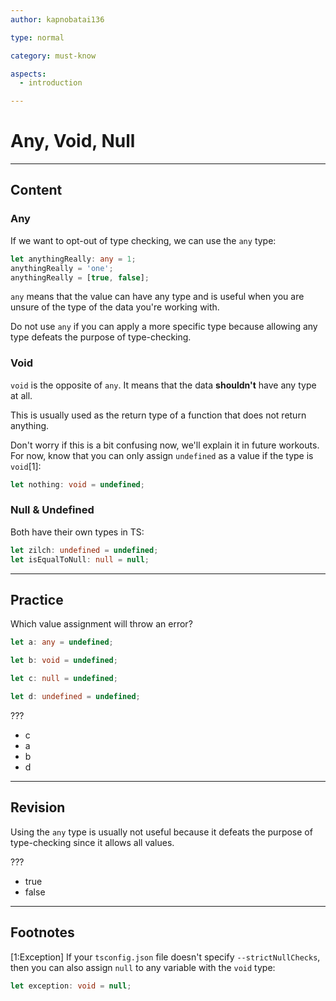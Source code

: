 ```yaml
---
author: kapnobatai136

type: normal

category: must-know

aspects:
  - introduction

---
```


# Any, Void, Null

---
## Content

### Any

If we want to opt-out of type checking, we can use the `any` type:

```ts
let anythingReally: any = 1;
anythingReally = 'one';
anythingReally = [true, false];
```

`any` means that the value can have any type and is useful when you are unsure of the type of the data you're working with.

Do not use `any` if you can apply a more specific type because allowing any type defeats the purpose of type-checking.

### Void

`void` is the opposite of `any`. It means that the data **shouldn't** have any type at all. 

This is usually used as the return type of a function that does not return anything. 

Don't worry if this is a bit confusing now, we'll explain it in future workouts. For now, know that you can only assign `undefined` as a value if the type is `void`[1]:

```ts
let nothing: void = undefined;
```

### Null & Undefined

Both have their own types in TS:

```ts
let zilch: undefined = undefined;
let isEqualToNull: null = null;
```

---
## Practice

Which value assignment will throw an error?

```ts
let a: any = undefined;

let b: void = undefined;

let c: null = undefined;

let d: undefined = undefined;
```

???

* c
* a
* b
* d

---
## Revision

Using the `any` type is usually not useful because it defeats the purpose of type-checking since it allows all values.

???

* true
* false

---
## Footnotes

[1:Exception]
If your `tsconfig.json` file doesn't specify `--strictNullChecks`, then you can also assign `null` to any variable with the `void` type:

```ts
let exception: void = null;
```

